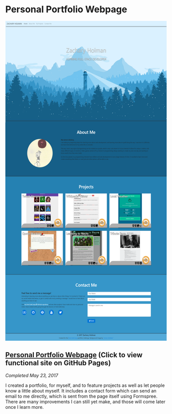 # Personal Portfolio Webpage

<p align="center"><img src="/Images/screenshots/screenshot-personal-portfolio-webpage.png" height="1000" alt="Screenshot of personal portfolio"/></p>

## [Personal Portfolio Webpage](https://squibs.github.io/) (Click to view functional site on GitHub Pages)

*Completed May 23, 2017*

I created a portfolio, for myself, and to feature projects as well as let people know a little about myself. It includes a contact form which can send an email to me directly, which is sent from the page itself using Formspree. There are many improvements I can still yet make, and those will come later once I learn more.
